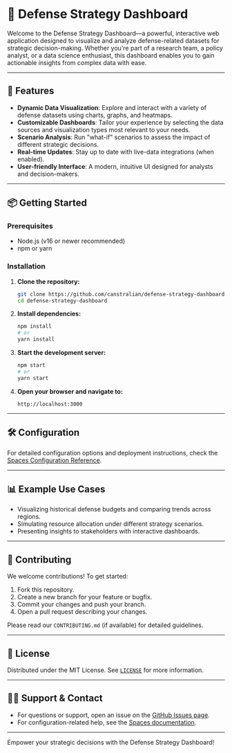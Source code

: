 
# 🐳 Defense Strategy Dashboard

Welcome to the Defense Strategy Dashboard—a powerful, interactive web application designed to visualize and analyze defense-related datasets for strategic decision-making. Whether you're part of a research team, a policy analyst, or a data science enthusiast, this dashboard enables you to gain actionable insights from complex data with ease.

---

## 🚀 Features

- **Dynamic Data Visualization**: Explore and interact with a variety of defense datasets using charts, graphs, and heatmaps.
- **Customizable Dashboards**: Tailor your experience by selecting the data sources and visualization types most relevant to your needs.
- **Scenario Analysis**: Run "what-if" scenarios to assess the impact of different strategic decisions.
- **Real-time Updates**: Stay up to date with live-data integrations (when enabled).
- **User-friendly Interface**: A modern, intuitive UI designed for analysts and decision-makers.

---

## 📦 Getting Started

### Prerequisites

- Node.js (v16 or newer recommended)
- npm or yarn

### Installation

1. **Clone the repository:**
   ```bash
   git clone https://github.com/canstralian/defense-strategy-dashboard.git
   cd defense-strategy-dashboard
   ```

2. **Install dependencies:**
   ```bash
   npm install
   # or
   yarn install
   ```

3. **Start the development server:**
   ```bash
   npm start
   # or
   yarn start
   ```

4. **Open your browser and navigate to:**
   ```
   http://localhost:3000
   ```

---

## 🛠️ Configuration

For detailed configuration options and deployment instructions, check the [Spaces Configuration Reference](https://huggingface.co/docs/hub/spaces-config-reference).

---

## 📊 Example Use Cases

- Visualizing historical defense budgets and comparing trends across regions.
- Simulating resource allocation under different strategy scenarios.
- Presenting insights to stakeholders with interactive dashboards.

---

## 🤝 Contributing

We welcome contributions! To get started:

1. Fork this repository.
2. Create a new branch for your feature or bugfix.
3. Commit your changes and push your branch.
4. Open a pull request describing your changes.

Please read our `CONTRIBUTING.md` (if available) for detailed guidelines.

---

## 📄 License

Distributed under the MIT License. See [`LICENSE`](LICENSE) for more information.

---

## 🙋‍♂️ Support & Contact

- For questions or support, open an issue on the [GitHub Issues page](https://github.com/canstralian/defense-strategy-dashboard/issues).
- For configuration-related help, see the [Spaces documentation](https://huggingface.co/docs/hub/spaces-config-reference).

---

Empower your strategic decisions with the Defense Strategy Dashboard!
